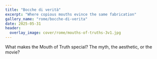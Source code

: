 ```yaml
---
title: "Bocche di verità"
excerpt: "Where copious mouths evince the same fabrication"
gallery_name: "rome/bocche-di-verita"
date: 2025-05-31
header:
  overlay_image: cover/rome/mouths-of-truths-3v1.jpg
---
```

What makes the Mouth of Truth special? The myth, the aesthetic, or the movie?